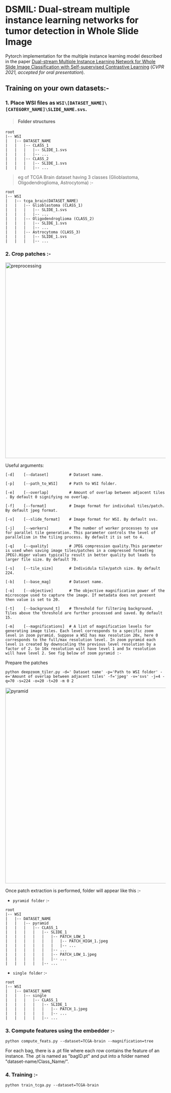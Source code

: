 # DSMIL: Dual-stream multiple instance learning networks for tumor detection in Whole Slide Image
Pytorch implementation for the multiple instance learning model described in the paper [Dual-stream Multiple Instance Learning Network for Whole Slide Image Classification with Self-supervised Contrastive Learning](https://arxiv.org/abs/2011.08939) (_CVPR 2021, accepted for oral presentation_).

## Training on your own datasets:-

###  1. Place WSI files as `WSI\[DATASET_NAME]\[CATEGORY_NAME]\SLIDE_NAME.svs`.
>#### Folder structures
```
root
|-- WSI
|   |-- DATASET_NAME
|   |   |-- CLASS_1
|   |   |   |-- SLIDE_1.svs
|   |   |   |-- ...
|   |   |-- CLASS_2
|   |   |   |-- SLIDE_1.svs
|   |   |   |-- ...
```
> eg of TCGA Brain dataset having 3 classes (Glioblastoma, Oligodendroglioma, Astrocytoma) :-
```
root
|-- WSI
|   |-- tcga_brain(DATASET_NAME)
|   |   |-- Glioblastoma (CLASS_1)
|   |   |   |-- SLIDE_1.svs
|   |   |   |-- ...
|   |   |-- Oligodendroglioma (CLASS_2)
|   |   |   |-- SLIDE_1.svs
|   |   |   |-- ...
|   |   |-- Astrocytoma (CLASS_3)
|   |   |   |-- SLIDE_1.svs
|   |   |   |-- ...
```




### 2. Crop patches :-

<img width="614" alt="preprocessing" src="https://github.com/shubhamOjha1000/Histopathology/assets/72977734/c4182364-04e7-4dce-9cb9-c61c97d793c0">

Useful arguments:
```
[-d]    [--dataset]         # Dataset name.

[-p]    [--path_to_WSI]     # Path to WSI folder.

[-e]    [--overlap]         # Amount of overlap between adjacent tiles . By default 0 signifying no overlap.

[-f]    [--format]          # Image format for individual tiles/patch. By default jpeg format.

[-v]    [--slide_format]    # Image format for WSI. By default svs.

[-j]    [--workers]         # The number of worker processes to use for parallel tile generation. This parameter controls the level of parallelism in the tiling process. By default it is set to 4.

[-q]    [--quality]         # JPEG compression quality.This parameter is used when saving image tiles/patches in a compressed format(eg JPEG).Higer values typically result in better quality but leads to larger file size. By default 70.

[-s]    [--tile_size]       # Individula tile/patch size. By default 224.

[-b]    [--base_mag]        # Dataset name.

[-o]    [--objective]       # The objective magnification power of the microscope used to capture the image. If metadata does not present then value is set to 20.

[-t]    [--background_t]    # Threshold for filtering background. Tiles above the threshold are further processed and saved. By default 15.

[-m]    [--magnifications]  # A list of magnification levels for generating image tiles. Each level corresponds to a specific zoom level in zoom pyramid. Suppose a WSI has max resolution 20x, here 0 corresponds to the full/max resolution level. In zoom pyramid each level is created by downscaling the previous level resolution by a factor of 2. So 10x resolution will have level 1 and 5x resolution will have level 2. See fig below of zoom pyramid :-
```
Prepare the patches
```
python deepzoom_tiler.py -d=' Dataset name' -p='Path to WSI folder' -e='Amount of overlap between adjacent tiles' -f='jpeg' -v='svs' -j=4 -q=70 -s=224 -o=20 -t=20 -m 0 2

```




<img width="614" alt="pyramid" src="https://github.com/shubhamOjha1000/Histopathology/assets/72977734/33744a15-67aa-4485-b3db-3be9d6a6b9b3">

Once patch extraction is performed, folder will appear like this :- 
- `pyramid folder` :-
```
root
|-- WSI
|   |-- DATASET_NAME
|   |   |-- pyramid
|   |   |   |-- CLASS_1
|   |   |   |   |-- SLIDE_1
|   |   |   |   |   |-- PATCH_LOW_1
|   |   |   |   |   |   |-- PATCH_HIGH_1.jpeg
|   |   |   |   |   |   |-- ...
|   |   |   |   |   |-- ...
|   |   |   |   |   |-- PATCH_LOW_1.jpeg
|   |   |   |   |   |-- ...
|   |   |   |   |-- ...

```


- `single folder` :-
```
root
|-- WSI
|   |-- DATASET_NAME
|   |   |-- single
|   |   |   |-- CLASS_1
|   |   |   |   |-- SLIDE_1
|   |   |   |   |   |-- PATCH_1.jpeg
|   |   |   |   |   |-- ...
|   |   |   |   |-- ...

```







### 3. Compute features using the embedder :-
```
python compute_feats.py --dataset=TCGA-brain --magnification=tree

```
For each bag, there is a .pt file where each row contains the feature of an instance. The .pt is named as "bagID.pt" and put into a folder named "dataset-name/Class_Name/".





### 4. Training :-
```
python train_tcga.py --dataset=TCGA-brain

```






   

